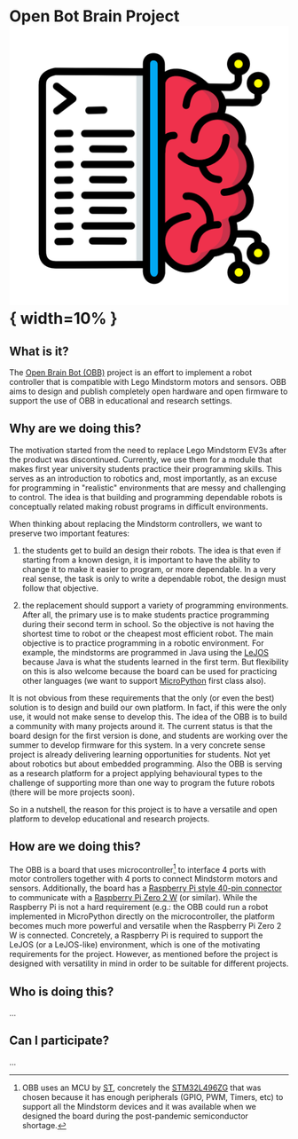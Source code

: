 # Open Bot Brain Project ![Open Bot Brain](../images/OBB.png){ width=10% }

## What is it?

The [Open Brain Bot (OBB)](https://www.openbotbrain.org) project is an
effort to implement a robot controller that is compatible with Lego
Mindstorm motors and sensors. OBB aims to design and publish
completely open hardware and open firmware to support the use of OBB
in educational and research settings.

## Why are we doing this?

The motivation started from the need to replace Lego Mindstorm EV3s
after the product was discontinued. Currently, we use them for a
module that makes first year university students practice their
programming skills. This serves as an introduction to robotics and,
most importantly, as an excuse for programming in "realistic"
environments that are messy and challenging to control. The idea is
that building and programming dependable robots is conceptually
related making robust programs in difficult environments.

When thinking about replacing the Mindstorm controllers, we want to
preserve two important features:

1. the students get to build an design their robots. The idea is that
   even if starting from a known design, it is important to have the
   ability to change it to make it easier to program, or more
   dependable. In a very real sense, the task is only to write a
   dependable robot, the design must follow that objective.

2. the replacement should support a variety of programming
   environments. After all, the primary use is to make students
   practice programming during their second term in school. So the
   objective is not having the shortest time to robot or the cheapest
   most efficient robot. The main objective is to practice programming
   in a robotic environment. For example, the mindstorms are
   programmed in Java using the [LeJOS](https://lejos.sourceforge.io/)
   because Java is what the students learned in the first term. But
   flexibility on this is also welcome because the board can be used
   for practicing other languages (we want to support
   [MicroPython](https://micropython.org/) first class also).

It is not obvious from these requirements that the only (or even the
best) solution is to design and build our own platform. In fact, if
this were the only use, it would not make sense to develop this. The
idea of the OBB is to build a community with many projects around it.
The current status is that the board design for the first version is
done, and students are working over the summer to develop firmware for
this system. In a very concrete sense project is already delivering
learning opportunities for students. Not yet about robotics but about
embedded programming. Also the OBB is serving as a research platform
for a project applying behavioural types to the challenge of
supporting more than one way to program the future robots (there will
be more projects soon).

So in a nutshell, the reason for this project is to have a versatile
and open platform to develop educational and research projects.

## How are we doing this?

The OBB is a board that uses microcontroller[^1] to interface 4 ports
with motor controllers together with 4 ports to connect Mindstorm
motors and sensors. Additionally, the board has a [Raspberry Pi style
40-pin
connector](https://www.raspberrypi.com/documentation/computers/raspberry-pi.html#gpio-and-the-40-pin-header)
to communicate with a [Raspberry Pi Zero 2
W](https://www.raspberrypi.com/products/raspberry-pi-zero-2-w/) (or
similar). While the Raspberry Pi is not a hard requirement (e.g.: the
OBB could run a robot implemented in MicroPython directly on the
microcontroller, the platform becomes much more powerful and versatile
when the Raspberry Pi Zero 2 W is connected. Concretely, a Raspberry
Pi is required to support the LeJOS (or a LeJOS-like) environment,
which is one of the motivating requirements for the project. However,
as mentioned before the project is designed with versatility in mind
in order to be suitable for different projects.


## Who is doing this?

...

## Can I participate?

...

[^1]: OBB uses an MCU by [ST](http://www.st.com), concretely the
[STM32L496ZG](https://www.st.com/en/microcontrollers-microprocessors/stm32l496zg.html)
that was chosen because it has enough peripherals (GPIO, PWM, Timers,
etc) to support all the Mindstorm devices and it was available when we
designed the board during the post-pandemic semiconductor shortage.
